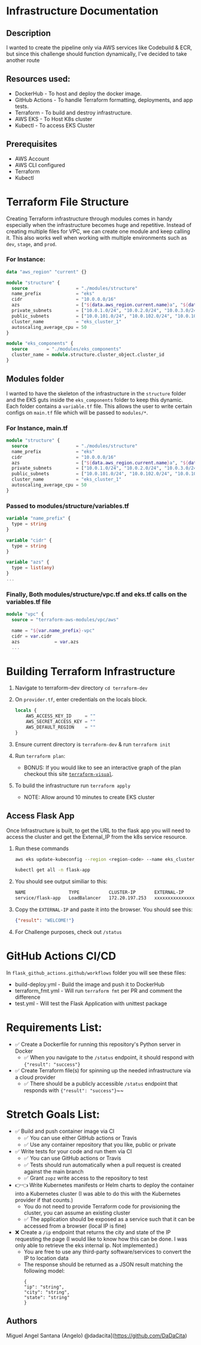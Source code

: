 # Infrastructure Documentation

## Description

I wanted to create the pipeline only via AWS services like Codebuild & ECR, but since this challenge should function dynamically, I've decided to take another route

## Resources used:

- DockerHub - To host and deploy the docker image.
- GitHub Actions - To handle Terraform formatting, deployments, and app tests.
- Terraform -  To build and destroy infrastructure.
- AWS EKS - To Host K8s cluster
- Kubectl - To access EKS Cluster

## Prerequisites

* AWS Account
* AWS CLI configured
* Terraform
* Kubectl

# Terraform File Structure
Creating Terraform infrastructure through modules comes in handy especially when the infrastructure becomes huge and repetitive. Instead of creating multiple files for VPC, we can create one module and keep calling it. This also works well when working with multiple environments such as `dev`, `stage`, and `prod`.
### For Instance:
```tf
data "aws_region" "current" {}

module "structure" {
  source                  = "./modules/structure"
  name_prefix             = "eks"
  cidr                    = "10.0.0.0/16"
  azs                     = ["${data.aws_region.current.name}a", "${data.aws_region.current.name}b", "${data.aws_region.current.name}c"]
  private_subnets         = ["10.0.1.0/24", "10.0.2.0/24", "10.0.3.0/24"]
  public_subnets          = ["10.0.101.0/24", "10.0.102.0/24", "10.0.103.0/24"]
  cluster_name            = "eks_cluster_1"
  autoscaling_average_cpu = 50
}

module "eks_components" {
  source       = "./modules/eks_components"
  cluster_name = module.structure.cluster_object.cluster_id
}
```

## Modules folder
I wanted to have the skeleton of the infrastructure in the `structure` folder and the EKS guts inside the `eks_components` folder to keep this dynamic. Each folder contains a `variable.tf` file. This allows the user to write certain configs on `main.tf` file which will be passed to `modules/*`.

### For Instance, main.tf
```tf
module "structure" {
  source                  = "./modules/structure"
  name_prefix             = "eks"
  cidr                    = "10.0.0.0/16"
  azs                     = ["${data.aws_region.current.name}a", "${data.aws_region.current.name}b", "${data.aws_region.current.name}c"]
  private_subnets         = ["10.0.1.0/24", "10.0.2.0/24", "10.0.3.0/24"]
  public_subnets          = ["10.0.101.0/24", "10.0.102.0/24", "10.0.103.0/24"]
  cluster_name            = "eks_cluster_1"
  autoscaling_average_cpu = 50
}
```

### Passed to modules/structure/variables.tf
```tf
variable "name_prefix" {
  type = string
}

variable "cidr" {
  type = string
}

variable "azs" {
  type = list(any)
}
...
```

### Finally, Both modules/structure/vpc.tf and eks.tf calls on the variables.tf file
```tf
module "vpc" {
  source = "terraform-aws-modules/vpc/aws"

  name = "${var.name_prefix}-vpc"
  cidr = var.cidr
  azs             = var.azs
  ...
```


# Building Terraform Infrastructure

1. Navigate to terraform-dev directory `cd terraform-dev`

2. On `provider.tf`, enter credentials on the locals block.
    ```tf
    locals {
        AWS_ACCESS_KEY_ID     = ""
        AWS_SECRET_ACCESS_KEY = ""
        AWS_DEFAULT_REGION    = ""
    }
    
    ```
3. Ensure current directory is `terraform-dev` & run `terraform init`
4. Run `terraform plan`:
    - BONUS: If you would like to see an interactive graph of the plan 
    checkout this site [`terraform-visual`](https://hieven.github.io/terraform-visual/).
5. To build the infrastructure run `terraform apply`
    - NOTE: Allow around 10 minutes to create EKS cluster

## Access Flask App
Once Infrastructure is built, to get the URL to the flask app you will need to access the cluster and get the External_IP from the k8s service resource.
1. Run these commands
    ```bash
    aws eks update-kubeconfig --region <region-code> --name eks_cluster_1

    kubectl get all -n flask-app
    ```
2. You should see output similiar to this:
    ```bash
    NAME                TYPE           CLUSTER-IP       EXTERNAL-IP                                              PORT(S)        AGE
    service/flask-app   LoadBalancer   172.20.197.253   xxxxxxxxxxxxxxxxxxxxxxxxxx.us-east-1.elb.amazonaws.com   80:31197/TCP   31s
    ```
3. Copy the `EXTERNAL-IP` and paste it into the browser. You should see this:
    ```json
    {"result": "WELCOME!"}
    ```
4. For Challenge purposes, check out `/status`

# GitHub Actions CI/CD
In `flask_github_actions.github/workflows` folder you will see these files:
- build-deploy.yml - Build the image and push it to DockerHub
- terraform_fmt.yml - Will run `terraform fmt` per PR and comment the difference
- test.yml - Will test the Flask Application with unittest package


# Requirements List:
- :white_check_mark: Create a Dockerfile for running this repository's Python server in Docker
  - :white_check_mark: When you navigate to the `/status` endpoint, it should respond with `{"result": "success"}`
- :white_check_mark: Create Terraform file(s) for spinning up the needed infrastructure via a cloud provider
  - :white_check_mark: There should be a publicly accessible `/status` endpoint that responds with `{"result": "success"}`~~

# Stretch Goals List:
- :white_check_mark: Build and push container image via CI
  - :white_check_mark: You can use either GitHub actions or Travis
  - :white_check_mark: Use any container repository that you like, public or private
- :white_check_mark: Write tests for your code and run them via CI
  - :white_check_mark: You can use GitHub actions or Travis
  - :white_check_mark: Tests should run automatically when a pull request is created against the main branch
  - :white_check_mark: Grant `zopz` write access to the repository to test
- :point_right::point_left: Write Kubernetes manifests or Helm charts to deploy the container into a Kubernetes cluster (I was able to do this with the Kubernetes provider if that counts.)
  - You do not need to provide Terraform code for provisioning the cluster, you can assume an existing cluster
  - :white_check_mark: The application should be exposed as a service such that it can be accessed from a browser (local IP is fine)
- :x: Create a `/ip` endpoint that returns the city and state of the IP requesting the page (I would like to know how this can be done. I was only able to retrieve the eks internal ip. Not implemented.)
  - You are free to use any third-party software/services to convert the IP to location data
  - The response should be returned as a JSON result matching the following model:
    ```
    {
    "ip": "string",
    "city": "string",
    "state": "string"
    }
    ```

## Authors

Miguel Angel Santana (Angelo)  @dadacita](https://github.com/DaDaCita)
